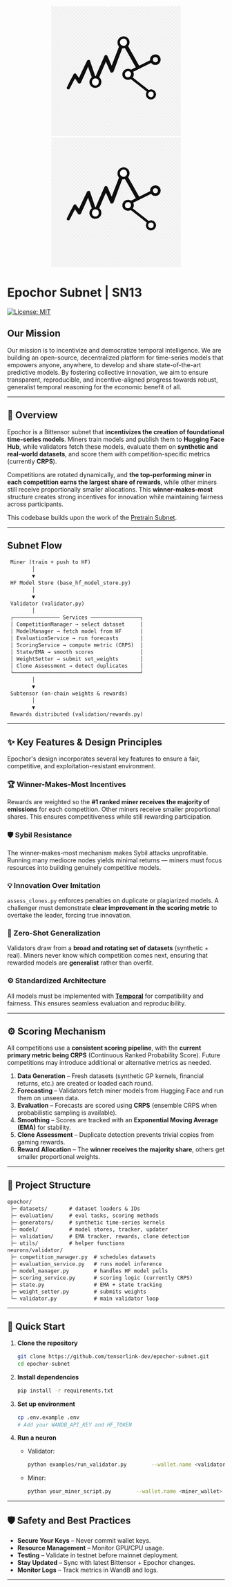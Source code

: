<div align="center">
    <img src="docs/assets/epochor_logo.png#gh-dark-mode-only" width="300px">
    <img src="docs/assets/epochor_logo.png#gh-light-mode-only" width="300px">
</div>

# Epochor Subnet | SN13

[![License: MIT](https://img.shields.io/badge/License-MIT-yellow.svg)](https://opensource.org/licenses/MIT)

## Our Mission
Our mission is to incentivize and democratize temporal intelligence. We are building an open-source, decentralized platform for time-series models that empowers anyone, anywhere, to develop and share state-of-the-art predictive models. By fostering collective innovation, we aim to ensure transparent, reproducible, and incentive-aligned progress towards robust, generalist temporal reasoning for the economic benefit of all.

---

## 📜 Overview

Epochor is a Bittensor subnet that **incentivizes the creation of foundational time-series models**. Miners train models and publish them to **Hugging Face Hub**, while validators fetch these models, evaluate them on **synthetic and real-world datasets**, and score them with competition-specific metrics (currently **CRPS**).  

Competitions are rotated dynamically, and **the top-performing miner in each competition earns the largest share of rewards**, while other miners still receive proportionally smaller allocations. This **winner-makes-most** structure creates strong incentives for innovation while maintaining fairness across participants.

This codebase builds upon the work of the [Pretrain Subnet](https://github.com/opentensor/pretrain).

---

## Subnet Flow

```
 Miner (train + push to HF) 
        │
        ▼
 HF Model Store (base_hf_model_store.py)
        │
        ▼
 Validator (validator.py)
        │
 ┌─────────────── Services ────────────────┐
 │ CompetitionManager → select dataset     │
 │ ModelManager → fetch model from HF      │
 │ EvaluationService → run forecasts       │
 │ ScoringService → compute metric (CRPS)  │
 │ State/EMA → smooth scores               │
 │ WeightSetter → submit set_weights       │
 │ Clone Assessment → detect duplicates    │
 └─────────────────────────────────────────┘
        │
        ▼
 Subtensor (on-chain weights & rewards)
        │
        ▼
 Rewards distributed (validation/rewards.py)
```

---

## ✨ Key Features & Design Principles

Epochor's design incorporates several key features to ensure a fair, competitive, and exploitation-resistant environment.

### 🏆 Winner-Makes-Most Incentives
Rewards are weighted so the **#1 ranked miner receives the majority of emissions** for each competition. Other miners receive smaller proportional shares. This ensures competitiveness while still rewarding participation.

### 🛡️ Sybil Resistance
The winner-makes-most mechanism makes Sybil attacks unprofitable. Running many mediocre nodes yields minimal returns — miners must focus resources into building genuinely competitive models.

### 💡 Innovation Over Imitation
`assess_clones.py` enforces penalties on duplicate or plagiarized models. A challenger must demonstrate **clear improvement in the scoring metric** to overtake the leader, forcing true innovation.

### 🧠 Zero-Shot Generalization
Validators draw from a **broad and rotating set of datasets** (synthetic + real). Miners never know which competition comes next, ensuring that rewarded models are **generalist** rather than overfit.

### ⚙️ Standardized Architecture
All models must be implemented with **[Temporal](https://github.com/your-repo/temporal)** for compatibility and fairness. This ensures seamless evaluation and reproducibility.

---

## ⚙️ Scoring Mechanism

All competitions use a **consistent scoring pipeline**, with the **current primary metric being CRPS** (Continuous Ranked Probability Score). Future competitions may introduce additional or alternative metrics as needed.

1. **Data Generation** – Fresh datasets (synthetic GP kernels, financial returns, etc.) are created or loaded each round.  
2. **Forecasting** – Validators fetch miner models from Hugging Face and run them on unseen data.  
3. **Evaluation** – Forecasts are scored using **CRPS** (ensemble CRPS when probabilistic sampling is available).  
4. **Smoothing** – Scores are tracked with an **Exponential Moving Average (EMA)** for stability.  
5. **Clone Assessment** – Duplicate detection prevents trivial copies from gaming rewards.  
6. **Reward Allocation** – The **winner receives the majority share**, others get smaller proportional weights.  

---

## 📂 Project Structure

```
epochor/
 ├─ datasets/       # dataset loaders & IDs
 ├─ evaluation/     # eval tasks, scoring methods
 ├─ generators/     # synthetic time-series kernels
 ├─ model/          # model stores, tracker, updater
 ├─ validation/     # EMA tracker, rewards, clone detection
 ├─ utils/          # helper functions
neurons/validator/
 ├─ competition_manager.py  # schedules datasets
 ├─ evaluation_service.py   # runs model inference
 ├─ model_manager.py        # handles HF model pulls
 ├─ scoring_service.py      # scoring logic (currently CRPS)
 ├─ state.py                # EMA + state tracking
 ├─ weight_setter.py        # submits weights
 └─ validator.py            # main validator loop
```

---

## 🚀 Quick Start

1. **Clone the repository**
   ```bash
   git clone https://github.com/tensorlink-dev/epochor-subnet.git
   cd epochor-subnet
   ```

2. **Install dependencies**
   ```bash
   pip install -r requirements.txt
   ```

3. **Set up environment**
   ```bash
   cp .env.example .env
   # Add your WANDB_API_KEY and HF_TOKEN
   ```

4. **Run a neuron**
   - Validator:
     ```bash
     python examples/run_validator.py        --wallet.name <validator_wallet>        --wallet.hotkey <validator_hotkey>        --subtensor.network <network_name>        --netuid <epochor_netuid>
     ```
   - Miner:
     ```bash
     python your_miner_script.py        --wallet.name <miner_wallet>        --wallet.hotkey <miner_hotkey>        --subtensor.network <network_name>        --netuid <epochor_netuid>
     ```

---

## 🛡️ Safety and Best Practices
- **Secure Your Keys** – Never commit wallet keys.  
- **Resource Management** – Monitor GPU/CPU usage.  
- **Testing** – Validate in testnet before mainnet deployment.  
- **Stay Updated** – Sync with latest Bittensor + Epochor changes.  
- **Monitor Logs** – Track metrics in WandB and logs.  

---
